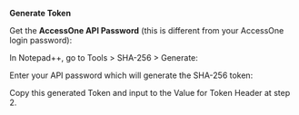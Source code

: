 ﻿**Generate Token** 

Get the **AccessOne API Password** (this is different from your AccessOne login password):

In Notepad++, go to Tools > SHA-256 > Generate:

Enter your API password which will generate the SHA-256 token:









Copy this generated Token and input to the Value for Token Header at step 2.


